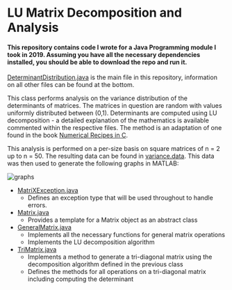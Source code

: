 # LU Matrix Decomposition and Analysis

#### This repository contains code I wrote for a Java Programming module I took in 2019. Assuming you have all the necessary dependencies installed, you should be able to download the repo and run it.

[DeterminantDistribution.java](https://github.com/r-reji/matrixLUDecomp/blob/main/src/DeterminantDistribution.java) is the main file in this repository, information on all other files can be found at the bottom.

This class performs analysis on the variance distribution of the determinants of matrices. The matrices in question are random with values uniformly distributed between (0,1). Determinants are computed using LU decomposition - a detailed explanation of the mathematics is available commented within the respective files. The method is an adaptation of one found in the book [Numerical Recipes in C](https://www.amazon.co.uk/Numerical-Recipes-3rd-Scientific-Computing-dp-0521880688/dp/0521880688/ref=dp_ob_title_bk).

This analysis is performed on a per-size basis on square matrices of n = 2 up to n = 50. The resulting data can be found in [variance.data](https://github.com/r-reji/matrixLUDecomp/blob/main/variance.data). This data was then used to generate the following graphs in MATLAB:

![graphs](https://user-images.githubusercontent.com/112977394/196675926-e34aef00-5fa8-43ee-bca6-c39569b14494.png)

- [MatriXException.java](https://github.com/r-reji/matrixLUDecomp/blob/main/src/MatrixException.java)
   - Defines an exception type that will be used throughout to handle errors.
- [Matrix.java](https://github.com/r-reji/matrixLUDecomp/blob/main/src/Matrix.java)
   - Provides a template for a Matrix object as an abstract class
- [GeneralMatrix.java](https://github.com/r-reji/matrixLUDecomp/blob/main/src/GeneralMatrix.java)
   - Implements all the necessary functions for general matrix operations
   - Implements the LU decomposition algorithm
- [TriMatrix.java](https://github.com/r-reji/matrixLUDecomp/blob/main/src/TriMatrix.java)
   - Implements a method to generate a tri-diagonal matrix using the decomposition algorithm defined in the previous class
   - Defines the methods for all operations on a tri-diagonal matrix including computing the determinant
